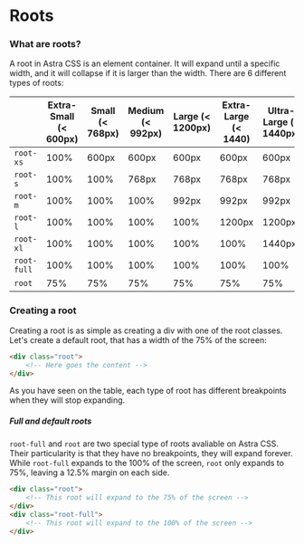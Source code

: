 # Roots

### What are roots?

A root in Astra CSS is an element container. It will expand until a specific width, and it will collapse if it is larger than the width. There are 6 different types of roots:

||Extra-Small (< 600px)|Small (< 768px)|Medium (< 992px)|Large (< 1200px)| Extra-Large (< 1440)|Ultra-Large (≥ 1440px)|
|-|------|------|------|------|----|--|
|`root-xs`|100%|600px|600px|600px|600px|600px
|`root-s`|100%|100%|768px|768px|768px|768px
|`root-m`|100%|100%|100%|992px|992px|992px
|`root-l`|100%|100%|100%|100%|1200px|1200px
|`root-xl`|100%|100%|100%|100%|100%|1440px
|`root-full`|100%|100%|100%|100%|100%|100%
|`root`|75%|75%|75%|75%|75%|75%

### Creating a root

Creating a root is as simple as creating a div with one of the root classes. Let's create a default root, that has a width of the 75% of the screen:
```html
<div class="root">
    <!-- Here goes the content -->
</div>
```
As you have seen on the table, each type of root has different breakpoints when they will stop expanding.
##### Full and default roots

`root-full` and `root` are two special type of roots avaliable on Astra CSS. Their particularity is that they have no breakpoints, they will expand forever. While `root-full` expands to the 100% of the screen, `root` only expands to 75%, leaving a 12.5% margin on each side.

```html
<div class="root">
    <!-- This root will expand to the 75% of the screen -->
</div>
<div class="root-full">
    <!-- This root will expand to the 100% of the screen -->
</div>
```